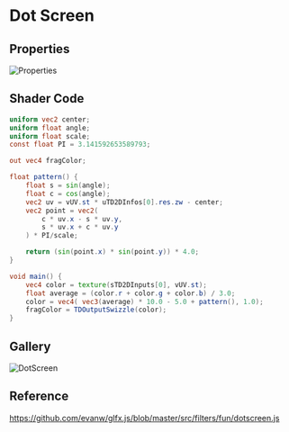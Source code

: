 # Dot Screen

## Properties

![Properties](https://user-images.githubusercontent.com/21966381/115966955-e5799900-a56a-11eb-9ea8-6134796b9eba.JPG)

## Shader Code

```glsl
uniform vec2 center;
uniform float angle;
uniform float scale;
const float PI = 3.141592653589793;

out vec4 fragColor;

float pattern() {
    float s = sin(angle);
    float c = cos(angle);
    vec2 uv = vUV.st * uTD2DInfos[0].res.zw - center;
    vec2 point = vec2(
        c * uv.x - s * uv.y,
        s * uv.x + c * uv.y
    ) * PI/scale;

    return (sin(point.x) * sin(point.y)) * 4.0;
}

void main() {
    vec4 color = texture(sTD2DInputs[0], vUV.st);
    float average = (color.r + color.g + color.b) / 3.0;
    color = vec4( vec3(average) * 10.0 - 5.0 + pattern(), 1.0);
    fragColor = TDOutputSwizzle(color);
}
```

## Gallery

![DotScreen](https://user-images.githubusercontent.com/21966381/115966954-e4486c00-a56a-11eb-8d55-60b46b27f92c.jpg)

## Reference

https://github.com/evanw/glfx.js/blob/master/src/filters/fun/dotscreen.js
